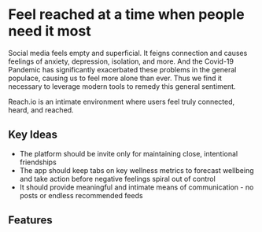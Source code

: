 # Feel reached at a time when people need it most

Social media feels empty and superficial. It feigns connection and causes feelings of anxiety, depression, isolation, and more. 
And the Covid-19 Pandemic has significantly exacerbated these problems in the general populace, causing us to feel more alone than ever. Thus we find it necessary to leverage modern tools to remedy this general sentiment. 

Reach.io is an intimate environment where users feel truly connected, heard, and reached. 

## Key Ideas
* The platform should be invite only for maintaining close, intentional friendships
* The app should keep tabs on key wellness metrics to forecast wellbeing and take action before negative feelings spiral out of control
* It should provide meaningful and intimate means of communication - no posts or endless recommended feeds

## Features



